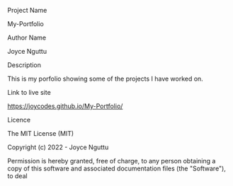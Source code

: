 Project Name

My-Portfolio

Author Name

Joyce Nguttu

Description

This is my porfolio showing some of the projects I have worked on.

Link to live site 

https://joycodes.github.io/My-Portfolio/

Licence

The MIT License (MIT)

Copyright (c) 2022 - Joyce Nguttu

Permission is hereby granted, free of charge, to any person obtaining a copy
of this software and associated documentation files (the "Software"), to deal

